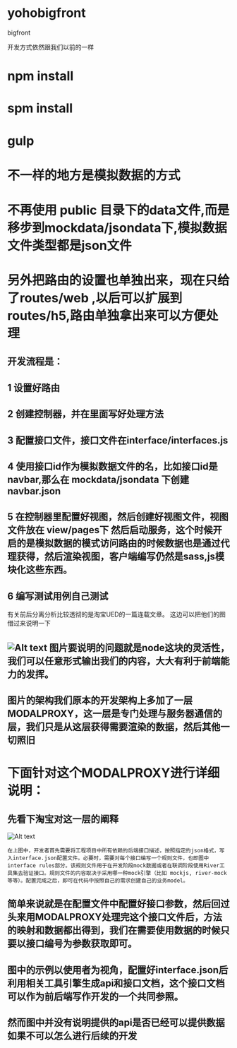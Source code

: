 # yohobigfront
bigfront

开发方式依然跟我们以前的一样

npm install
===========
spm install
===========
gulp
====

不一样的地方是模拟数据的方式
============================
不再使用 public 目录下的data文件,而是移步到mockdata/jsondata下,模拟数据文件类型都是json文件
===========================================================================================
另外把路由的设置也单独出来，现在只给了routes/web ,以后可以扩展到 routes/h5,路由单独拿出来可以方便处理
=====================================================================================================

开发流程是：
----------
 1 设置好路由
 ------------
 2 创建控制器，并在里面写好处理方法
 ----------------------------------
 3 配置接口文件，接口文件在interface/interfaces.js
 -------------------------------------------------
 4 使用接口id作为模拟数据文件的名，比如接口id是 navbar,那么在 mockdata/jsondata 下创建   navbar.json
 ---------------------------------------------------------------------------------------------------
 5 在控制器里配置好视图，然后创建好视图文件，视图文件放在 view/pages下 然后启动服务，这个时候开启的是模拟数据的模式访问路由的时候数据也是通过代理获得，然后渲染视图，客户端编写仍然是sass,js模块化这些东西。
 ----------------------------------------------------------------------------------------------------------------------------------------------------------------------------------------------------------
 6 编写测试用例自己测试
 ----------------------
 
有关前后分离分析比较透彻的是淘宝UED的一篇连载文章。
这边可以把他们的图借过来说明一下

![Alt text](http://gtms03.alicdn.com/tps/i3/T1OMsAFApcXXaI5uU7-800-521.jpg)
图片要说明的问题就是node这块的灵活性，我们可以任意形式输出我们的内容，大大有利于前端能力的发挥。
-----------------------------------------------------------------------------------------------
图片的架构我们原本的开发架构上多加了一层MODALPROXY，这一层是专门处理与服务器通信的层，我们只是从这层获得需要渲染的数据，然后其他一切照旧
----------------------------------------------------------------------------------------------------------------------------------------
下面针对这个MODALPROXY进行详细说明：
===================================
先看下淘宝对这一层的阐释
------------------------
![Alt text](http://img2.tbcdn.cn/L1/461/1/12bb633225499cdbba656335c3ec845dec7a92b4)

    在上图中，开发者首先需要将工程项目中所有依赖的后端接口描述，按照指定的json格式，写入interface.json配置文件。必要时，需要对每个接口编写一个规则文件，也即图中interface rules部分。该规则文件用于在开发阶段mock数据或者在联调阶段使用River工具集去验证接口。规则文件的内容取决于采用哪一种mock引擎（比如 mockjs, river-mock 等等）。配置完成之后，即可在代码中按照自己的需求创建自己的业务model。
    
简单来说就是在配置文件中配置好接口参数，然后回过头来用MODALPROXY处理完这个接口文件后，方法的映射和数据都出得到，我们在需要使用数据的时候只要以接口编号为参数获取即可。
---------------------------------------------------------------------------------------------------------------------------------------------------------------------

图中的示例以使用者为视角，配置好interface.json后利用相关工具引擎生成api和接口文档，这个接口文档可以作为前后端写作开发的一个共同参照。
------------------------------------------------------------------------------------------------------------------------------------
然而图中并没有说明提供的api是否已经可以提供数据如果不可以怎么进行后续的开发
----------------------------------------------------------------------------















